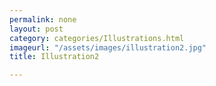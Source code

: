 ```yaml
---
permalink: none
layout: post
category: categories/Illustrations.html
imageurl: "/assets/images/illustration2.jpg"
title: Illustration2

---
```

